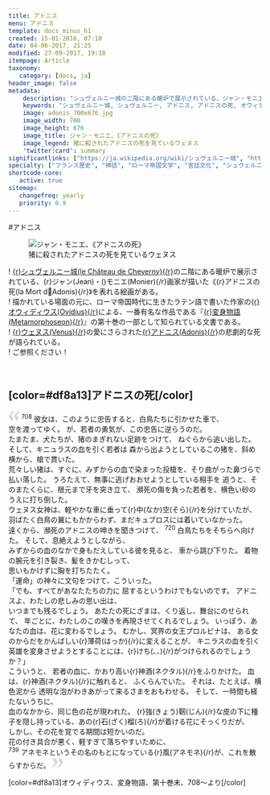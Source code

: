 ```yaml
---
title: アドニス
menu: アドニス
template: docs_minus_h1
created: 15-01-2016, 07:10
date: 04-06-2017, 21:25
modified: 27-09-2017, 19:18
itempage: Article
taxonomy:
   category: [docs, ja]
header_image: false
metadata:
    description: "シュヴェルニー城の二階にある暖炉で展示されている、ジャン・モニエ画家が描いたアドニスの死を表れる絵画の元に、オウィディウス作家が書いた変身物語の第十巻末のアドニス章を語る文書"
    keywords: "シュヴェルニー城, シュヴェルニー, アドニス, アドニスの死, オウィディウス, 変身物語, ジャン・モニエ, Cheverny, Jean MONIER, Adonis, La Mort d'Adonis, Château de Cheverny"
    image: adonis_700x676.jpg
    image_width: 700
    image_height: 676
    image_title: ジャン・モニエ、《アドニスの死》
    image_legend: 猪に殺されたアドニスの死を見ているウェヌス
    'twitter:card': summary
significantlinks: ["https://ja.wikipedia.org/wiki/シュヴェルニー城", "https://ja.wikipedia.org/wiki/オウィディウス", "https://ja.wikipedia.org/wiki/変身物語", "https://ja.wikipedia.org/wiki/アドニス", "https://ja.wikipedia.org/wiki/ウェヌス"]
specialty: ["フランス歴史", "神話", "ローマ帝国文学", "宮廷文化", "シュヴェルニー城", "シュヴェルニー", "アドニス", "アドニスの死", "オウィディウス", "変身物語", "ジャン・モニエ", "Cheverny", "Jean MONIER", "Adonis", "La Mort d'Adonis", "Château de Cheverny"]
shortcode-core:
   active: true
sitemap:
   changefreq: yearly
   priority: 0.9
---
```

#アドニス

<figure><picture>
<source
sizes="(max-width: 767px) 98vw, (min-width: 959px) 50vw, 86vw"
srcset="
/user/sites/docs/pages/01.home/03.chateaux-de-la-loire/03.cheverny/01.adonis/adonis-280.webp 280w,
/user/sites/docs/pages/01.home/03.chateaux-de-la-loire/03.cheverny/01.adonis/adonis-380.webp 380w,
/user/sites/docs/pages/01.home/03.chateaux-de-la-loire/03.cheverny/01.adonis/adonis-480.webp 480w,
/user/sites/docs/pages/01.home/03.chateaux-de-la-loire/03.cheverny/01.adonis/adonis-640.webp 640w,
/user/sites/docs/pages/01.home/03.chateaux-de-la-loire/03.cheverny/01.adonis/adonis_700x676.webp 700w"
type="image/webp" />
<img src="/user/sites/docs/pages/01.home/03.chateaux-de-la-loire/02.chenonceau/01.diane/diane_700x1050.jpg" alt="ジャン・モニエ、《アドニスの死》" title="ジャン・モニエ、《アドニスの死》" class="class-diane-img"
sizes="(max-width: 767px) 98vw, (min-width: 959px) 50vw, 86vw"
srcset="
/user/sites/docs/pages/01.home/03.chateaux-de-la-loire/03.cheverny/01.adonis/adonis-280.jpg 280w,
/user/sites/docs/pages/01.home/03.chateaux-de-la-loire/03.cheverny/01.adonis/adonis-380.jpg 380w,
/user/sites/docs/pages/01.home/03.chateaux-de-la-loire/03.cheverny/01.adonis/adonis-480.jpg 480w,
/user/sites/docs/pages/01.home/03.chateaux-de-la-loire/03.cheverny/01.adonis/adonis-640.jpg 640w,
/user/sites/docs/pages/01.home/03.chateaux-de-la-loire/03.cheverny/01.adonis/adonis_700x676.jpg 700w"
>
</picture><figcaption>猪に殺されたアドニスの死を見ているウェヌス</figcaption></figure>

! [{r}シュヴェルニー城(le&#160;Château&#160;de&#160;Cheverny){/r}][1]の二階にある暖炉で展示されている、{r}ジャン(Jean)・()モニエ(Monier){/r}画家が描いた《{r}アドニスの死(la&#160;Mort&#160;d&#19;Adonis){/r}》を表れる絵画がある。  
! 描かれている場面の元に、ローマ帝国時代に生きたラテン語で書いた作家の[{r}オウィディウス(Ovidius){/r}][2]による、一番有名な作品である『[{r}変身物語(Metamorphoseon){/r}][3]』の第十巻の一部として知られている文書である。  
! [{r}ウェヌス(Venus){/r}][4]の愛にさらされた[{r}アドニス(Adonis){/r}][5]の悲劇的な死が語られている。  
! ご参照ください！

<br>

## [color=#df8a13]アドニスの死[/color]

<span><svg xmlns="http://www.w3.org/2000/svg" width="22px" height="22px" viewBox="0 0 78 78" fill="lightgrey" opacity="1"><path d="M76.5 9.0009L57.0898 32.605c-.88226 1.10283-.88226 1.54397-.88226 1.76454 0 1.10286 1.76455 3.30857 2.8674 4.632l13.0167 14.99877L61.50123 74.9545 50.4727 59.51456c-2.87047-3.97028-10.80793-15.88413-10.80793-19.19267 0-1.76458.6617-2.4263 6.6171-9.7051C60.8395 12.74754 63.04522 10.98297 70.98575 3.0455L76.5 9.00092zm-38.16172 0L18.9281 32.605c-.88228 1.10283-.88228 1.54397-.88228 1.76454 0 1.10286 1.76457 3.30857 2.86742 4.632L33.92688 54.0003 23.3395 74.9545 12.30793 59.51456C9.44053 55.54428 1.5 43.63043 1.5 40.3219c0-1.76458.6617-2.4263 6.6171-9.7051C22.67475 12.74754 24.88043 10.98297 32.82097 3.0455l5.51732 5.9554z"/></svg></span>
<sup>708</sup> 
彼女は、このように忠告すると、白鳥たちに引かせた車で、   
空を渡ってゆく。
が、若者の勇気が、この忠告に逆らうのだ。  
たまたま、犬たちが、猪のまぎれない足跡をつけて、
ねぐらから追い出した。
そして、キニュラスの血を引く若者は
森から出ようとしているこの猪を、斜め横から、槍で貫いた。  
荒々しい猪は、すぐに、みずからの血で染まった投槍を、そり曲がった鼻づらで
払い落した。
うろたえて、無事に逃げおおせようとしている相手を
追うと、そのまたくらに、根元まで牙を突き立て、
瀕死の傷を負った若者を、横色い砂のうえに打ち倒した。  
ウェヌス女神は、軽やかな車に垂って{r}中(なか)空(そら){/r}を分けていたが、 
羽ばたく白鳥の翼にもかからわず、まだキュブロスには着いていなかった。  
遠くから、瀕死のアドニスの呻きを聞きつけて、
<sup>720</sup> 
白鳥たちをそちらヘ向けた。
そして、息絶えようとしながら、    
みずからの血のなかで身もだえしている彼を見ると、
車から跳び下りた。
着物の腕元を引き裂き、髪をきかむしって、    
思いもかけずに胸を打ちたたく。  
「運命」の神々に文句をつけて、こういった。  
「でも、すべてがあなたたちの力に
屈するというわけでもないのです。
アドニスよ、わたしの悲しみの思い出は、  
いつまでも残るでしょう。
あたたの死にざまは、くり返し、舞台にのせられて、
年ごとに、わたしのこの嘆きを再現させてくれるでしょう。
いっぽう、あなたの血は、花に変わるでしょう。
むかし、冥界の女王プロルピナは、
ある女のからだをかんばしい{r}薄荷(はっか){/r}に変えることが、
キニラスの血を引く英雄を変身させようとすることには、{r}けち(、、){/r}がつけられるのでしょうか？」  
こういうと、
若者の血に、かおり高い{r}神酒(ネクタル){/r}をふりかけた。
血は、{r}神酒(ネクタル){/r}に触れると、
ふくらんでいた。
それは、たとえば、横色泥から
透明な泡がわきあがって来るさまをおもわせる。
そして、一時間も経たないうちに、  
血のなかから、同じ色の花が現われた。
{r}強(きょう)靭(じん){/r}な皮の下に種子を隠し持っている、あの{r}石(ざく)榴(ろ){/r}が着ける花にそっくりだが、  
しかし、その花を覚でる期間は短かいのだ。  
花の付き具合が悪く、軽すぎて落ちやすいために、  
<sup>739</sup> アネモネというその名のもとになっている{r}風(アネモネ){/r}が、これを散らすからだ。
 <span><svg xmlns="http://www.w3.org/2000/svg" width="22px" height="22px" viewBox="0 0 78 78" fill="lightgrey" opacity="1"><path d="M1.5 68.9991L20.9102 45.395c.88226-1.10283.88226-1.54397.88226-1.76454 0-1.10286-1.76455-3.30857-2.8674-4.632L5.90836 23.9997 16.49877 3.0455 27.5273 18.48544c2.87047 3.97028 10.80793 15.88413 10.80793 19.19267 0 1.76458-.6617 2.4263-6.6171 9.7051C17.1605 65.25246 14.95478 67.01703 7.01425 74.9545L1.5 68.99908zm38.16172 0L59.0719 45.395c.88228-1.10283.88228-1.54397.88228-1.76454 0-1.10286-1.76457-3.30857-2.86742-4.632L44.07312 23.9997 54.6605 3.0455l11.03157 15.43992C68.55947 22.45572 76.5 34.36957 76.5 37.6781c0 1.76458-.6617 2.4263-6.6171 9.7051C55.32526 65.25246 53.11957 67.01703 45.17904 74.9545l-5.51732-5.9554z"/></svg></span>  

[color=#df8a13]オウィディウス、変身物語、第十巻末、708～より[/color]  

[1]: https://ja.wikipedia.org/wiki/シュヴェルニー城 "https://ja.wikipedia.org/wiki/シュヴェルニー城"
[2]: https://ja.wikipedia.org/wiki/オウィディウス "https://ja.wikipedia.org/wiki/オウィディウス"
[3]: https://ja.wikipedia.org/wiki/変身物語 "https://ja.wikipedia.org/wiki/変身物語"
[4]: https://ja.wikipedia.org/wiki/アドニス "https://ja.wikipedia.org/wiki/アドニス"
[5]: https://ja.wikipedia.org/wiki/ウェヌス "https://ja.wikipedia.org/wiki/ウェヌス"